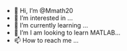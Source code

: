 - 👋 Hi, I’m @Mmath20
- 👀 I’m interested in ...
- 🌱 I’m currently learning ...
- 💞️ I’m I am looking to learn MATLAB...
- 📫 How to reach me ...

<!---
Mmath20/Mmath20 is a ✨ special ✨ repository because its `README.md` (this file) appears on your GitHub profile.
You can click the Preview link to take a look at your changes.
--->
